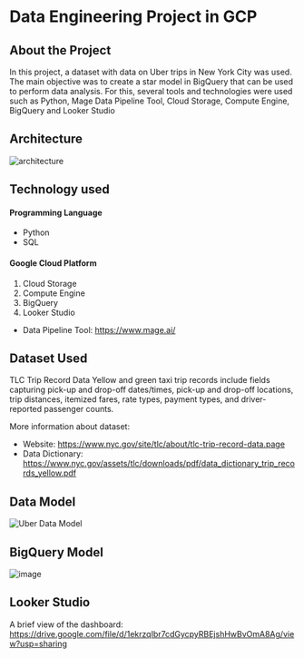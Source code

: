 # Data Engineering Project in GCP

## About the Project
In this project, a dataset with data on Uber trips in New York City was used. The main objective was to create a star model in BigQuery that can be used to perform data analysis. For this, several tools and technologies were used such as Python, Mage Data Pipeline Tool, Cloud Storage, Compute Engine, BigQuery and Looker Studio

## Architecture
![architecture](https://github.com/user-attachments/assets/c8acb26a-5945-42d5-9737-5b34b781852e)

## Technology used

#### Programming Language
- Python
- SQL

#### Google Cloud Platform
 1) Cloud Storage
 2) Compute Engine
 3) BigQuery
 4) Looker Studio

 - Data Pipeline Tool: https://www.mage.ai/

## Dataset Used
TLC Trip Record Data Yellow and green taxi trip records include fields capturing pick-up and drop-off dates/times, pick-up and drop-off locations, trip distances, itemized fares, rate types, payment types, and driver-reported passenger counts.

More information about dataset:
 - Website: https://www.nyc.gov/site/tlc/about/tlc-trip-record-data.page
 - Data Dictionary: https://www.nyc.gov/assets/tlc/downloads/pdf/data_dictionary_trip_records_yellow.pdf

## Data Model
![Uber Data Model](https://github.com/user-attachments/assets/e2f9a739-633f-46ec-a51c-f371a061e730)

## BigQuery Model
![image](https://github.com/user-attachments/assets/05a97701-c7e5-4430-af60-884758e2211c)

## Looker Studio
A brief view of the dashboard: https://drive.google.com/file/d/1ekrzqIbr7cdGycpyRBEjshHwBvOmA8Ag/view?usp=sharing
